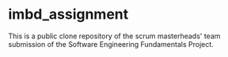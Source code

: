 # imbd_assignment

This is a public clone repository of the scrum masterheads' team submission of the Software Engineering Fundamentals Project.
